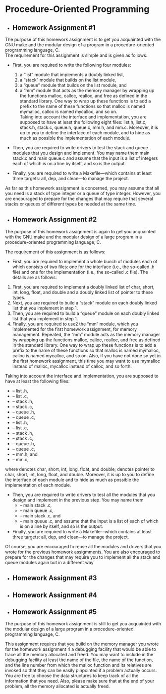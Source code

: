 # Procedure-Oriented Programming

* ## Homework Assignment #1
The purpose of this homework assignment is to get you acquainted with the GNU make and the modular design
of a program in a procedure-oriented programming language, C.  
The requirement for this assignment is simple and is given as follows:
  * First, you are required to write the following four modules:
    1. a “list” module that implements a doubly linked list,
    2. a “stack” module that builds on the list module,
    3. a “queue” module that builds on the list module, and
    4. a “mm” module that acts as the memory manager by wrapping up the functions malloc, calloc,
    realloc, and free as defined in the standard library. One way to wrap up these functions is to
    add a prefix to the name of these functions so that malloc is named mymalloc, calloc is named
    mycalloc, and so on.  
    Taking into account the interface and implementation, you are supposed to have at least the following eight
    files: list.h, list.c, stack.h, stack.c, queue.h, queue.c, mm.h, and mm.c. Moreover, it
    is up to you to define the interface of each module, and to hide as much as possible the implementation of
    each module.
    
  * Then, you are required to write drivers to test the stack and queue modules that you design and implement.
  You may name them main stack.c and main queue.c and assume that the input is a list of integers
  each of which is on a line by itself, and so is the output.
  
  * Finally, you are required to write a Makefile—which contains at least three targets: all, dep, and clean—to
  manage the project.  

As far as this homework assignment is concerned, you may assume that all you need is a stack of type integer
or a queue of type integer. However, you are encouraged to prepare for the changes that may require that several
stacks or queues of different types be needed at the same time.

* ## Homework Assignment #2

The purpose of this homework assignment is again to get you acquainted with the GNU make and the modular
design of a large program in a procedure-oriented programming language, C.

The requirement of this assignment is as follows:

 * First, you are required to implement a whole bunch of modules each of which consists of two files: one for
 the interface (i.e., the so-called .h file) and one for the implementation (i.e., the so-called .c file). The
 details are as follows:
  1. First, you are required to implement a doubly linked list of char, short, int, long, float, and
  double and a doubly linked list of pointer to these types.
  2. Next, you are required to build a “stack” module on each doubly linked list that you implement in
  step 1.
  3. Then, you are required to build a “queue” module on each doubly linked list that you implement in
  step 1.
  4. Finally, you are required to use2
  the “mm” module, which you implemented for the first homework
  assignment, for memory management. Repeated, the “mm” module acts as the memory manager
  by wrapping up the functions malloc, calloc, realloc, and free as defined in the standard
  library. One way to wrap up these functions is to add a prefix to the name of these functions so that
  malloc is named mymalloc, calloc is named mycalloc, and so on. Also, if you have not
  done so yet in the first homework assignment, this time you may want to use mymalloc instead of
  malloc, mycalloc instead of calloc, and so forth.  
 
 Taking into account the interface and implementation, you are supposed to have at least the following files:  
   * – list <type>.h,  
   * – list <type>.c,  
   * – stack <type>.h,  
   * – stack <type>.c,  
   * – queue <type>.h,  
   * – queue <type>.c,  
   * – list <ptr to type>.h,  
   * – list <ptr to type>.c,  
   * – stack <ptr to type>.h,  
   * – stack <ptr to type>.c,  
   * – queue <ptr to type>.h,  
   * – queue <ptr to type>.c,  
   * – mm.h, and  
   * – mm.c,  

 where <type> denotes char, short, int, long, float, and double; <ptr to type> denotes
 pointer to char, short, int, long, float, and double. Moreover, it is up to you to define the
 interface of each module and to hide as much as possible the implementation of each module.
* Then, you are required to write drivers to test all the modules that you design and implement in the previous step. You may name them
  * – main stack <type>.c,
  * – main queue <type>.c,
  * – main stack <ptr to type>.c, and
  * – main queue <ptr to type>.c,
and assume that the input is a list of <type> each of which is on a line by itself, and so is the output.
* Finally, you are required to write a Makefile—which contains at least three targets: all, dep, and clean—to
manage the project.  

Of course, you are encouraged to reuse all the modules and drivers that you wrote for the previous homework
assigmments. You are also encouraged to prepare for the changes that may require you to implement all the stack
and queue modules again but in a different way

* ## Homework Assignment #3
 
* ## Homework Assignment #4

* ## Homework Assignment #5
The purpose of this homework assignment is still to get you acquainted with the modular design of a large program
in a procedure-oriented programming language, C.
 
This assignment requires that you build on the memory manager you wrote for the homework assignment 4 a
debugging facility that would be able to trace all the memory allocated and freed. You may want to include in
the debugging facility at least the name of the file, the name of the function, and the line number from which the
malloc function and its relatives are invoked so that they can be easily pinpointed if a problem actually occurs.
You are free to choose the data structures to keep track of all the information that you need. Also, please make
sure that at the end of your problem, all the memory allocated is actually freed.
